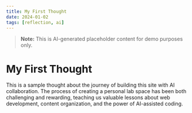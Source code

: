 ```yaml
---
title: My First Thought
date: 2024-01-02
tags: [reflection, ai]
---
```


> **Note:** This is AI-generated placeholder content for demo purposes only.

# My First Thought

This is a sample thought about the journey of building this site with AI collaboration. The process of creating a personal lab space has been both challenging and rewarding, teaching us valuable lessons about web development, content organization, and the power of AI-assisted coding. 